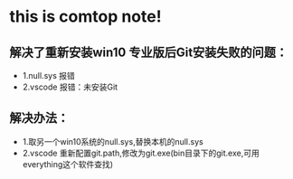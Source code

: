 # this is comtop note!
## 解决了重新安装win10 专业版后Git安装失败的问题： 
   - 1.null.sys 报错
   - 2.vscode 报错：未安装Git

## 解决办法：
  - 1.取另一个win10系统的null.sys,替换本机的null.sys
  - 2.vscode 重新配置git.path,修改为git.exe(bin目录下的git.exe,可用everything这个软件查找)